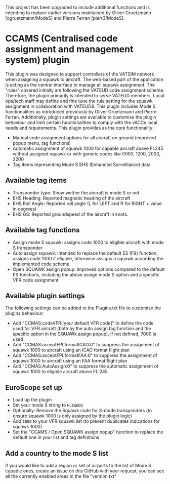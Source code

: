 This project has been upgraded to include additional functions and is intending to replace earlier versions maintained by Oliver Gruetzmann [ogruetzmann/ModeS] and Pierre Ferran [pierr3/ModeS].

# CCAMS (Centralised code assignment and management system) plugin

This plugin was designed to support controllers of the VATSIM network when assigning a squawk to aircraft. The web-based part of the application is acting as the central interface to manage all squawk assignment. The "rules" covered initially are following the VATEUD code assignment scheme. Therefore, the plugin primarily is intended to serve VATEUD members. Local ops/tech staff may define and fine tune the rule setting for the squawk assignment in collaboration with VATEUD8.
This plugin includes Mode S functionalities as introduced previously by Oliver Gruetzmann and Pierre Ferran. Additionally, plugin settings are available to customise the plugin behaviour and limit certain functionalities to comply with the vACCs local needs and requirements.
This plugin provides as the core functionality:
* Manual code assignment options for all aircraft on ground (improved popup menu, tag functions)
* Automatic assignment of squawk 1000 for capable aircraft above FL245 without assigned squawk or with generic codes like 0000, 1200, 2000, 2200
* Tag items representing Mode S EHS (Enhanced Surveillance) data

## Available tag items
* Transponder type: Show wether the aircraft is mode S or not
* EHS Heading: Reported magnetic heading of the aircraft
* EHS Roll Angle: Reported roll angle (L for LEFT and R for RIGHT + value in degrees)
* EHS GS: Reported groundspeed of the aircraft in knots.

## Available tag functions
* Assign mode S squawk: assigns code 1000 to eligible aircraft with mode S transponder
* Auto assign squawk: intended to replace the default ES (F9) function, assigns code 1000 if eligible, otherwise assigns a squawk according the implemented code scheme
* Open SQUAWK assign popup: improved options compared to the default ES functions, including the above assign mode S option and a specific VFR code assignment

## Available plugin settings
The following settings can be added to the Plugins.txt file to customise the plugins behaviour:
* Add "CCMAS:codeVFR:[your default VFR code]" to define the code used for VFR aircraft (both by the auto assign tag function and the specific option in the SQUAWk assign popup), if not defined, 7000 is used
* Add "CCMAS:acceptFPLformatICAO:0" to suppress the assignment of squawk 1000 to aircraft using an ICAO format flight plan
* Add "CCMAS:acceptFPLformatFAA:0" to suppress the assignment of squawk 1000 to aircraft using an FAA format flight plan
* Add "CCMAS:AutoAssign:0" to suppress the automatic assignment of squawk 1000 to eligible aircraft above FL 245

## EuroScope set up
* Load up the plugin
* Set your mode S string to ```HLEGWQS```
* Optionally: Remove the Squawk code for S-mode transponders (to ensure squawk 1000 is only assigned by the plugin logic)
* Add ```1000``` to your VFR squawk list (to prevent duplicates indications for squawk 1000)
* Set the "CCAMS / Open SQUAWK assign popup" function to replace the default one in your list and tag definitions

## Add a country to the mode S list

If you would like to add a region or set of airports to the list of Mode S capable ones, create an issue on this GitHub with your request, you can see all the currently enabled areas in the file "version.txt"
